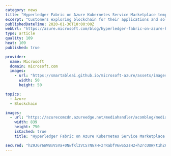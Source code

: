 ```yaml
---
category: news
title: "Hyperledger Fabric on Azure Kubernetes Service Marketplace template"
excerpt: "Customers exploring blockchain for their applications and solutions typically start with a prototype or proof of concept effort with a blockchain technology before they get to build, pilot, and production rollout. During the latter stages, apart from the ease of deployment, there is an expectation of"
publishedDateTime: 2020-01-30T10:00:00Z
webUrl: "https://azure.microsoft.com/blog/hyperledger-fabric-on-azure-kubernetes-service-marketplace-template/"
type: article
quality: 109
heat: 109
published: true

provider:
  name: Microsoft
  domain: microsoft.com
  images:
    - url: "https://smartableai.github.io/microsoft-azure/assets/images/organizations/microsoft.com-50x50.jpg"
      width: 50
      height: 50

topics:
  - Azure
  - Blockchain

images:
  - url: "https://azurecomcdn.azureedge.net/mediahandler/acomblog/media/Default/Images%20/blogpic.PNG"
    width: 839
    height: 750
    isCached: true
    title: "Hyperledger Fabric on Azure Kubernetes Service Marketplace template"

secured: "h29JGr6WWBxVSVa+0NwfKlzVCS7NG7H+zrRabfV6wS52sH2+h2rcUUW/t1hZR1upvc409k2Bf++N/iqAqjM7UN3cHtrAbxgmdBQ+xdt7PelC5FXPSKr7xB8iaoYnjvJHsjut98BgNkpgTEnzojGd4S9Rq2vg7D5tFkkJ/ygUmlojBO3iYoVg8ATgmcx3Wnd6RG5CE66KfKa5qw4md22tarY2F6iF1dQpSp0lJdWNT3Ivkm02efiZ6S2PmITc1LDPzPBsaJcvnhkhaIGTLowMChOvHMIR+gjjOOk6XGehgRInr4O2SviN1qXymcBccC3coDdP46/c37q6uzjV9CjlOQ==;5ii76NYUbmNSfmz0o81x9A=="
---
```



